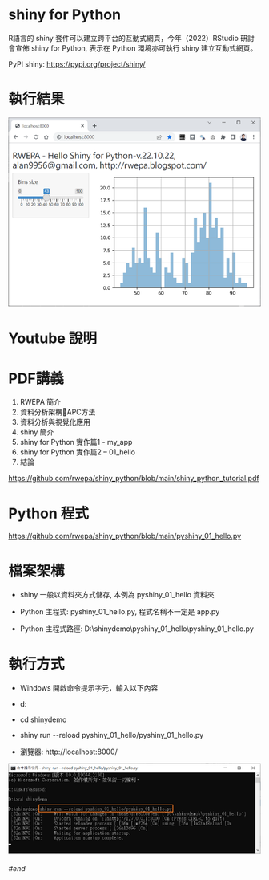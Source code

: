 # shiny for Python

R語言的 shiny 套件可以建立跨平台的互動式網頁，今年（2022）RStudio 研討會宣佈 shiny for Python, 表示在 Python 環境亦可執行 shiny 建立互動式網頁。

PyPI shiny: https://pypi.org/project/shiny/

# 執行結果

![image](https://github.com/rwepa/shiny_python/blob/main/imgs/shiny_python.png)

# Youtube 說明



# PDF講義

1. RWEPA 簡介
2. 資料分析架構APC方法
3. 資料分析與視覺化應用
4. shiny 簡介
5. shiny for Python 實作篇1 - my_app
6. shiny for Python 實作篇2 – 01_hello 
7. 結論

https://github.com/rwepa/shiny_python/blob/main/shiny_python_tutorial.pdf

# Python 程式

https://github.com/rwepa/shiny_python/blob/main/pyshiny_01_hello.py

# 檔案架構

+ shiny 一般以資料夾方式儲存, 本例為 pyshiny_01_hello 資料夾

+ Python 主程式: pyshiny_01_hello.py, 程式名稱不一定是 app.py

+ Python 主程式路徑: D:\shinydemo\pyshiny_01_hello\pyshiny_01_hello.py

# 執行方式

+ Windows 開啟命令提示字元，輸入以下內容

+ d:

+ cd shinydemo

+ shiny run --reload pyshiny_01_hello/pyshiny_01_hello.py

+ 瀏覽器: http://localhost:8000/ 

![image](https://github.com/rwepa/shiny_python/blob/main/imgs/shiny_python_cmd.png)

###### \#end
